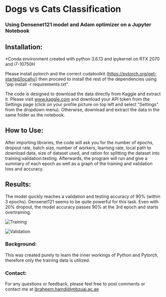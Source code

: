 # Dogs vs Cats Classification 
### Using Densenet121 model and Adam optimizer on a Jupyter Notebook

## Installation:
*Conda environment created with python 3.6.13 and ipykernel on RTX 2070 and i7-10750H

Please install pytorch and the correct cudatoolkit (https://pytorch.org/get-started/locally/) then proceed to install the rest of the dependencies using "pip install -r requirements.txt".

The code is designed to download the data directly from Kaggle and extract it. Please visit www.kaggle.com and download your API token from the Settings page 
(click on your profile picture on top left and select "Settings" from the dropdown menu). Otherwise, download and extract the data in the same folder as the notebook.


## How to Use:
After importing libraries, the code will ask you for the number of epochs, dropout rate, batch size, number of workers, learning rate, local path to download data, size of dataset used, and ration for splitting the dataset into training:validation:testing. Afterwards, the program will run and give a summary of each epoch as well as a graph of the training and validation loss and accuracy.

## Results:
The model quickly reaches a validation and testing accuracy of 90% (within 3 epochs). Densenet121 seems to be quite powerful for this task. Even with 20% dropout, the model accuracy passes 90% at the 3rd epoch and starts overtraining.


![Training](https://user-images.githubusercontent.com/93069949/143770982-651952d3-30db-43dc-93ec-efeca15f76fe.png)

![Validation](https://user-images.githubusercontent.com/93069949/143770984-e963d341-6639-4857-950a-ceb15eecb307.png)


### Background:
This was created purely to learn the inner workings of Python and Pytorch, therefore only the training data is utilized.

### Contact:
For any questions or feedback, please feel free to post comments or contact me at ibraheem.hamdi@mbzuai.ac.ae
